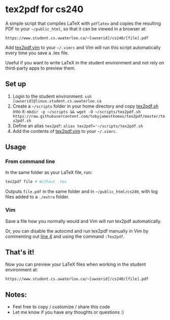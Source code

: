 # tex2pdf for cs240
A simple script that compiles LaTeX with `pdflatex` and copies the resulting PDF to your `~/public_html`, so that it can be viewed in a browser at:
```
https://www.student.cs.uwaterloo.ca/~[uwserid]/cs240/[file].pdf
```

Add [tex2pdf.vim](./tex2pdf.vim) to your `~/.vimrc` and Vim will run this script automatically every time you save a .tex file.

Useful if you want to write LaTeX in the student environment and not rely on third-party apps to preview them.

## Set up
1. Login to the student environment: `ssh [uwserid]@linux.student.cs.uwaterloo.ca`
2. Create a `~/scripts` folder in your home directory and copy [tex2pdf.sh](./tex2pdf.sh) into it: `mkdir -p ~/scripts && wget -O ~/scripts/tex2pdf.sh https://raw.githubusercontent.com/tobyjamesthomas/tex2pdf/master/tex2pdf.sh`
3. Define an alias `tex2pdf`: `alias tex2pdf='~/scripts/tex2pdf.sh`
4. Add the contents of [tex2pdf.vim](./tex2pdf.vim) to your `~/.vimrc`.

## Usage
### From command line
In the same folder as your LaTeX file, run:
```bash
tex2pdf file # Without .tex
```
Outputs `file.pdf` in the same folder and in `~/public_html/cs240`, with log files added to a `./extra` folder.

### Vim
Save a file how you normally would and Vim will run tex2pdf automatically.

Or, you can disable the autocmd and run tex2pdf manually in Vim by commenting out [line 4](https://github.com/tobyjamesthomas/tex2pdf/blob/27afde7f2589458ff9c0f34bd8c6e89aa9a17ca3/tex2pdf.vim#L4) and using the command `:Tex2pdf`.

## That's it!

Now you can preview your LaTeX files when working in the student environment at:
```
https://www.student.cs.uwaterloo.ca/~[uwserid]/cs240/[file].pdf
```

## Notes:
- Feel free to copy / customize / share this code
- Let me know if you have any thoughts or questions :)
